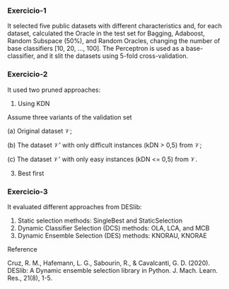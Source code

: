 ### Exercicio-1

It selected five public datasets with different characteristics and, for each dataset, 
calculated the Oracle in the test set for Bagging, Adaboost, Random Subspace (50\%), and Random Oracles,
changing the number of base classifiers [10, 20, …, 100].
The Perceptron is used as a base-classifier, and it slit the datasets using 5-fold cross-validation.

### Exercicio-2

It used two pruned approaches:

1) Using KDN

Assume three variants of the validation set

(a) Original dataset 𝒱;

(b) The dataset 𝒱’ with only difficult instances (kDN > 0,5) from 𝒱;

(c) The dataset 𝒱’ with only easy instances (kDN <= 0,5) from 𝒱.

3) Best first

### Exercicio-3

It evaluated different approaches from DESlib:

1) Static selection methods: SingleBest and StaticSelection
2) Dynamic Classifier Selection (DCS) methods: OLA, LCA, and MCB
3) Dynamic Ensemble Selection (DES) methods: KNORAU, KNORAE

Reference

Cruz, R. M., Hafemann, L. G., Sabourin, R., & Cavalcanti, G. D. (2020). 
DESlib: A Dynamic ensemble selection library in Python. J. Mach. Learn. Res., 21(8), 1-5.
